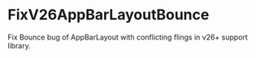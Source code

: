 # FixV26AppBarLayoutBounce
Fix Bounce bug of AppBarLayout with conflicting flings in v26+ support library.

